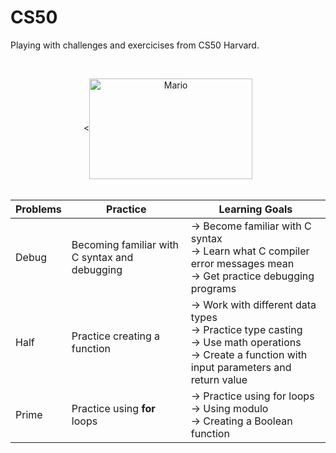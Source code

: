 # CS50
Playing with challenges and exercicises from CS50 Harvard.

<br><div align="center"><<img align="center" alt="Mario" height="161" width="260.5" src="https://gifdb.com/images/high/nintendo-super-mario-bros-different-forms-japg0ynxgi9slxx9.webp"></div><br>


| Problems      | Practice                                      |Learning Goals |
| ------------- | -------------                                 | ------------- |
| Debug         | Becoming familiar with C syntax and debugging |→ Become familiar with C syntax <br>→ Learn what C compiler error messages mean <br>→ Get practice debugging  programs|                       
| Half          | Practice creating a function         |→ Work with different data types <br>→ Practice type casting <br>→ Use math operations <br>→ Create a function with input parameters and return value| 
| Prime         | Practice using <b>for</b> loops               |→ Practice using for loops <br>→ Using modulo <br>→ Creating a Boolean function  | 